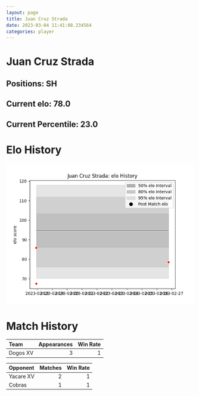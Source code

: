 ```yaml
---  
layout: page  
title: Juan Cruz Strada  
date: 2023-03-04 11:41:08.234564  
categories: player  
---
```

# Juan Cruz Strada

## Positions: SH

## Current elo: 78.0

## Current Percentile: 23.0

# Elo History


![elo history](history_JuanCruzStrada.png)
# Match History


| Team     |   Appearances |   Win Rate |
|:---------|--------------:|-----------:|
| Dogos XV |             3 |          1 |

| Opponent   |   Matches |   Win Rate |
|:-----------|----------:|-----------:|
| Yacare XV  |         2 |          1 |
| Cobras     |         1 |          1 |